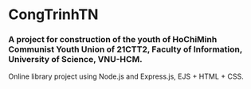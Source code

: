 # CongTrinhTN
### A project for construction of the youth of HoChiMinh Communist Youth Union of 21CTT2, Faculty of Information, University of Science, VNU-HCM.
Online library project using Node.js and Express.js, EJS + HTML + CSS.
